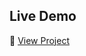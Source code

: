 ## Live Demo  
🔗 [View Project]([https://your-live-url.com](https://www.digtize.in/portfolios/old/osms/))
